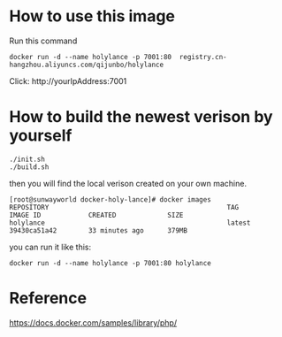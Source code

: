 How to use this image
==

Run this command
```
docker run -d --name holylance -p 7001:80  registry.cn-hangzhou.aliyuncs.com/qijunbo/holylance
```

Click:  http://yourIpAddress:7001


How to build the newest verison by yourself
==

```
./init.sh
./build.sh
```
then you will find the local verison created on your own machine.

```
[root@sunwayworld docker-holy-lance]# docker images
REPOSITORY                                             TAG                  IMAGE ID            CREATED             SIZE
holylance                                              latest               39430ca51a42        33 minutes ago      379MB
```
you can run it like this:

```
docker run -d --name holylance -p 7001:80 holylance
```

Reference
==

https://docs.docker.com/samples/library/php/



